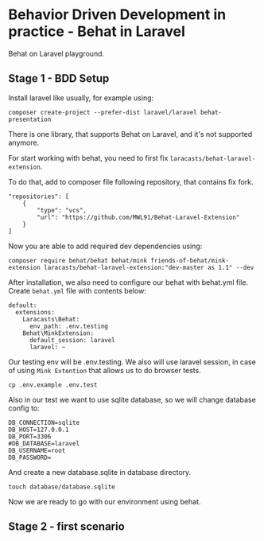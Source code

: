 # Behavior Driven Development in practice - Behat in Laravel
Behat on Laravel playground.

## Stage 1 - BDD Setup

Install laravel like usually, for example using:

```
composer create-project --prefer-dist laravel/laravel behat-presentation
```

There is one library, that supports Behat on Laravel, and it's not supported anymore.

For start working with behat, you need to first fix `laracasts/behat-laravel-extension`. 

To do that, add to composer file following repository, that contains fix fork.

```
"repositories": [
    {
        "type": "vcs",
        "url": "https://github.com/MWL91/Behat-Laravel-Extension"
    }
]
```

Now you are able to add required dev dependencies using:

```
composer require behat/behat behat/mink friends-of-behat/mink-extension laracasts/behat-laravel-extension:"dev-master as 1.1" --dev
```

After installation, we also need to configure our behat with behat.yml file. Create `behat.yml` file with contents below:

```
default:
  extensions:
    Laracasts\Behat:
      env_path: .env.testing
    Behat\MinkExtension:
      default_session: laravel
      laravel: ~
```

Our testing env will be .env.testing. We also will use laravel session, in case of using `Mink Extention` that allows us to do browser tests.

```
cp .env.example .env.test
```

Also in our test we want to use sqlite database, so we will change database config to:

```
DB_CONNECTION=sqlite
DB_HOST=127.0.0.1
DB_PORT=3306
#DB_DATABASE=laravel
DB_USERNAME=root
DB_PASSWORD=
```

And create a new database.sqlite in database directory.

```
touch database/database.sqlite
```

Now we are ready to go with our environment using behat.

## Stage 2 - first scenario